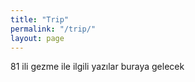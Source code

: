 ```yaml
---
title: "Trip"
permalink: "/trip/"
layout: page
---
```


81 ili gezme ile ilgili yazılar buraya gelecek 